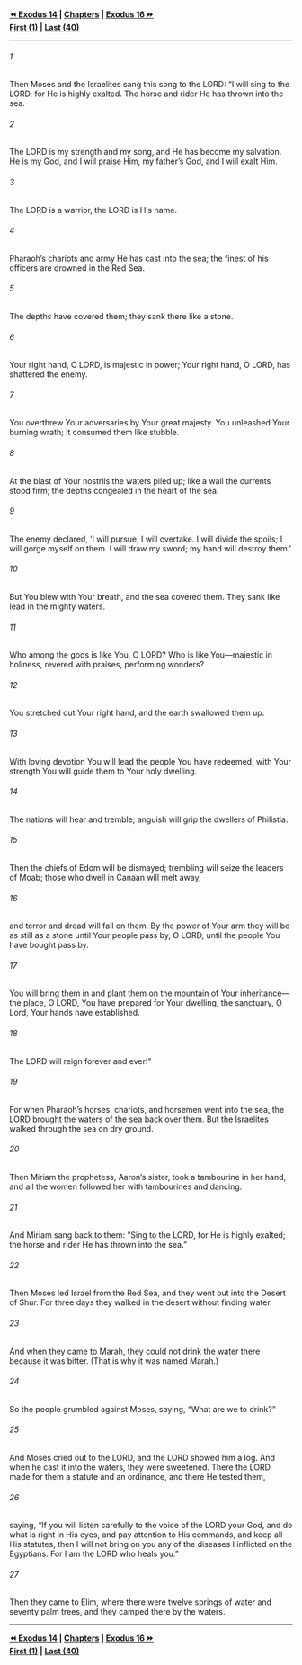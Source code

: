   
**[⏪ Exodus 14](./Exodus%2014.md) | [Chapters](./_index.md) | [Exodus 16 ⏩](./Exodus%2016.md)**  
**[First (1)](./Exodus%201.md) | [Last (40)](./Exodus%2040.md)**  
  
---  
  
###### 1  
Then Moses and the Israelites sang this song to the LORD: “I will sing to the LORD, for He is highly exalted. The horse and rider He has thrown into the sea.  
  
###### 2  
The LORD is my strength and my song, and He has become my salvation. He is my God, and I will praise Him, my father’s God, and I will exalt Him.  
  
###### 3  
The LORD is a warrior, the LORD is His name.  
  
###### 4  
Pharaoh’s chariots and army He has cast into the sea; the finest of his officers are drowned in the Red Sea.  
  
###### 5  
The depths have covered them; they sank there like a stone.  
  
###### 6  
Your right hand, O LORD, is majestic in power; Your right hand, O LORD, has shattered the enemy.  
  
###### 7  
You overthrew Your adversaries by Your great majesty. You unleashed Your burning wrath; it consumed them like stubble.  
  
###### 8  
At the blast of Your nostrils the waters piled up; like a wall the currents stood firm; the depths congealed in the heart of the sea.  
  
###### 9  
The enemy declared, ‘I will pursue, I will overtake. I will divide the spoils; I will gorge myself on them. I will draw my sword; my hand will destroy them.’  
  
###### 10  
But You blew with Your breath, and the sea covered them. They sank like lead in the mighty waters.  
  
###### 11  
Who among the gods is like You, O LORD? Who is like You—majestic in holiness, revered with praises, performing wonders?  
  
###### 12  
You stretched out Your right hand, and the earth swallowed them up.  
  
###### 13  
With loving devotion You will lead the people You have redeemed; with Your strength You will guide them to Your holy dwelling.  
  
###### 14  
The nations will hear and tremble; anguish will grip the dwellers of Philistia.  
  
###### 15  
Then the chiefs of Edom will be dismayed; trembling will seize the leaders of Moab; those who dwell in Canaan will melt away,  
  
###### 16  
and terror and dread will fall on them. By the power of Your arm they will be as still as a stone until Your people pass by, O LORD, until the people You have bought pass by.  
  
###### 17  
You will bring them in and plant them on the mountain of Your inheritance—the place, O LORD, You have prepared for Your dwelling, the sanctuary, O Lord, Your hands have established.  
  
###### 18  
The LORD will reign forever and ever!”  
  
###### 19  
For when Pharaoh’s horses, chariots, and horsemen went into the sea, the LORD brought the waters of the sea back over them. But the Israelites walked through the sea on dry ground.  
  
###### 20  
Then Miriam the prophetess, Aaron’s sister, took a tambourine in her hand, and all the women followed her with tambourines and dancing.  
  
###### 21  
And Miriam sang back to them: “Sing to the LORD, for He is highly exalted; the horse and rider He has thrown into the sea.”  
  
###### 22  
Then Moses led Israel from the Red Sea, and they went out into the Desert of Shur. For three days they walked in the desert without finding water.  
  
###### 23  
And when they came to Marah, they could not drink the water there because it was bitter. (That is why it was named Marah.)  
  
###### 24  
So the people grumbled against Moses, saying, “What are we to drink?”  
  
###### 25  
And Moses cried out to the LORD, and the LORD showed him a log. And when he cast it into the waters, they were sweetened. There the LORD made for them a statute and an ordinance, and there He tested them,  
  
###### 26  
saying, “If you will listen carefully to the voice of the LORD your God, and do what is right in His eyes, and pay attention to His commands, and keep all His statutes, then I will not bring on you any of the diseases I inflicted on the Egyptians. For I am the LORD who heals you.”  
  
###### 27  
Then they came to Elim, where there were twelve springs of water and seventy palm trees, and they camped there by the waters.  
  
  
---  
  
**[⏪ Exodus 14](./Exodus%2014.md) | [Chapters](./_index.md) | [Exodus 16 ⏩](./Exodus%2016.md)**  
**[First (1)](./Exodus%201.md) | [Last (40)](./Exodus%2040.md)**  
  
